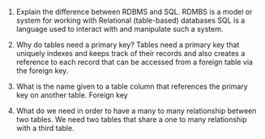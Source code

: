 1. Explain the difference between RDBMS and SQL. RDMBS is a model or system for working with Relational (table-based) databases SQL is a language used to interact with and manipulate such a system. 

2. Why do tables need a primary key? Tables need a primary key that uniquely indexes and keeps track of their records and also creates a reference to each record that can be accessed from a foreign table via the foreign key.

3. What is the name given to a table column that references the primary key on another table. Foreign key

4. What do we need in order to have a many to many relationship between two tables. We need two tables that share a one to many relationship with a third table.